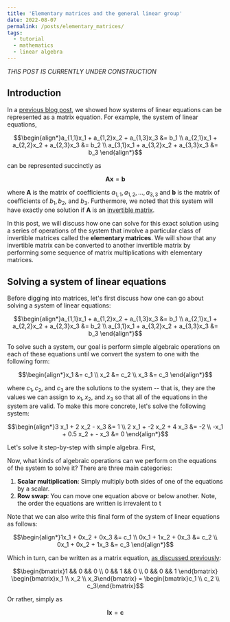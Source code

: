 ```yaml
---
title: 'Elementary matrices and the general linear group'
date: 2022-08-07
permalink: /posts/elementary_matrices/
tags:
  - tutorial
  - mathematics
  - linear algebra
---
```


_THIS POST IS CURRENTLY UNDER CONSTRUCTION_

Introduction
------------

In a [previous blog post](https://mbernste.github.io/posts/systems_linear_equations/), we showed how systems of linear equations can be represented as a matrix equation. For example, the system of linear equations,

$$\begin{align*}a_{1,1}x_1 + a_{1,2}x_2 + a_{1,3}x_3 &= b_1 \\ a_{2,1}x_1 + a_{2,2}x_2 + a_{2,3}x_3 &= b_2 \\ a_{3,1}x_1 + a_{3,2}x_2 + a_{3,3}x_3 &= b_3 \end{align*}$$

can be represented succinctly as

$$\boldsymbol{Ax} = \boldsymbol{b}$$

where $\boldsymbol{A}$ is the matrix of coefficients $a_{1,1}, a_{1,2}, \dots, a_{3,3}$ and $\boldsymbol{b}$ is the matrix of coefficients of $b_1, b_2,$ and $b_3$.  Furthermore, we noted that this system will have exactly one solution if $\boldsymbol{A}$ is an [invertible matrix](https://mbernste.github.io/posts/inverse_matrices/). 

In this post, we will discuss how one can solve for this exact solution using a series of operations of the system that involve a particular class of invertible matrices called the **elementary matrices**. We will show that any invertible matrix can be converted to another invertible matrix by performing some sequence of matrix multiplications with elementary matrices. 

Solving a system of linear equations
------------------------------------

Before digging into matrices, let's first discuss how one can go about solving a system of linear equations:

$$\begin{align*}a_{1,1}x_1 + a_{1,2}x_2 + a_{1,3}x_3 &= b_1 \\ a_{2,1}x_1 + a_{2,2}x_2 + a_{2,3}x_3 &= b_2 \\ a_{3,1}x_1 + a_{3,2}x_2 + a_{3,3}x_3 &= b_3 \end{align*}$$

To solve such a system, our goal is perform simple algebraic operations on each of these equations until we convert the system to one with the following form:

$$\begin{align*}x_1 &= c_1 \\ x_2 &= c_2 \\ x_3 &= c_3 \end{align*}$$

where $c_1, c_2$, and $c_3$ are the solutions to the system -- that is, they are the values we can assign to $x_1, x_2$, and $x_3$ so that all of the equations in the system are valid.  To make this more concrete, let's solve the following system:

$$\begin{align*}3 x_1 + 2 x_2 - x_3 &= 1 \\ 2 x_1 + -2 x_2 + 4 x_3 &= -2 \\ -x_1 + 0.5 x_2 + - x_3 &= 0 \end{align*}$$

Let's solve it step-by-step with simple algebra. First, 



Now, what kinds of algebraic operations can we perform on the equations of the system to solve it? There are three main categories:

1. **Scalar multiplication**: Simply multiply both sides of one of the equations by a scalar. 
2. **Row swap**: You can move one equation above or below another. Note, the order the equations are written is irrevalent to t


Note that we can also write this final form of the system of linear equations as follows:

$$\begin{align*}1x_1 + 0x_2 + 0x_3 &= c_1 \\ 0x_1 + 1x_2 + 0x_3 &= c_2 \\ 0x_1 + 0x_2 + 1x_3 &= c_3 \end{align*}$$

Which in turn, can be written as a matrix equation, [as discussed previously](https://mbernste.github.io/posts/systems_linear_equations/):

$$\begin{bmatrix}1 && 0 && 0 \\ 0 && 1 && 0 \\ 0 && 0 && 1 \end{bmatrix}  \begin{bmatrix}x_1 \\ x_2 \\ x_3\end{bmatrix} = \begin{bmatrix}c_1 \\ c_2 \\ c_3\end{bmatrix}$$

Or rather, simply as 

$$\boldsymbol{Ix} = \boldsymbol{c}$$


